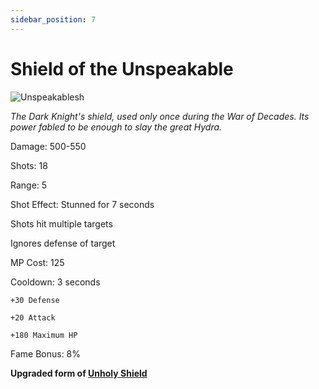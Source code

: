 ```yaml
---
sidebar_position: 7
---
```


# Shield of the Unspeakable

![Unspeakablesh](https://vwiki.valorserver.com/api/item/picture/shield%20of%20the%20unspeakable)

<i>The Dark Knight's shield, used only once during the War of Decades. Its power fabled to be enough to slay the great Hydra.</i>

Damage: 500-550

Shots: 18

Range: 5

Shot Effect: Stunned for 7 seconds

Shots hit multiple targets

Ignores defense of target

MP Cost: 125

Cooldown: 3 seconds

    +30 Defense
    
    +20 Attack
    
    +180 Maximum HP
    
Fame Bonus: 8%

**Upgraded form of [Unholy Shield](https://wiki-test.valorserver.com/docs/items/abilities/shield/ut/unholy_shield)**
